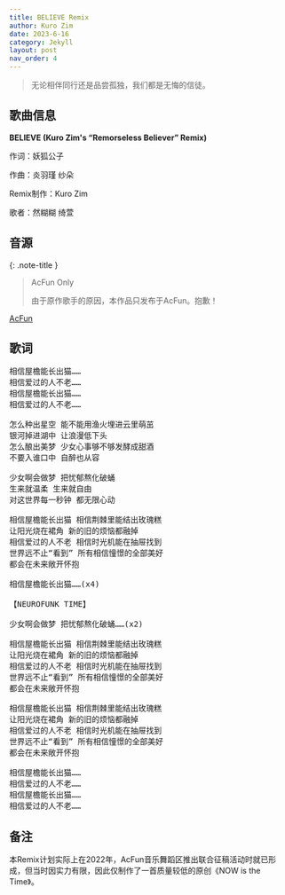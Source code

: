 ```yaml
---
title: BELIEVE Remix
author: Kuro Zim
date: 2023-6-16
category: Jekyll
layout: post
nav_order: 4
---
```


> 无论相伴同行还是品尝孤独，我们都是无悔的信徒。

## 歌曲信息

**BELIEVE (Kuro Zim's “Remorseless Believer” Remix)**

作词：妖狐公子

作曲：炎羽瑾 纱朵

Remix制作：Kuro Zim

歌者：然糊糊 绮萱

## 音源

{: .note-title }

> AcFun Only
>
> 由于原作歌手的原因，本作品只发布于AcFun。抱歉！

[AcFun](https://www.acfun.cn/v/ac41596894)

## 歌词

<pre>
相信屋檐能长出猫……
相信爱过的人不老……
相信屋檐能长出猫……
相信爱过的人不老……

怎么种出星空 能不能用渔火埋进云里萌茁
银河掉进湖中 让浪漫低下头
怎么酿出美梦 少女心事够不够发酵成甜酒
不要入谁口中 自醉也从容

少女啊会做梦 把忧郁熬化破蛹
生来就温柔 生来就自由
对这世界每一秒钟 都无限心动

相信屋檐能长出猫 相信荆棘里能结出玫瑰糕
让阳光烧在裙角 新的旧的烦恼都融掉
相信爱过的人不老 相信时光机能在抽屉找到
世界远不止“看到” 所有相信憧憬的全部美好
都会在未来敞开怀抱

相信屋檐能长出猫……(x4)

【NEUROFUNK TIME】

少女啊会做梦 把忧郁熬化破蛹……(x2)

相信屋檐能长出猫 相信荆棘里能结出玫瑰糕
让阳光烧在裙角 新的旧的烦恼都融掉
相信爱过的人不老 相信时光机能在抽屉找到
世界远不止“看到” 所有相信憧憬的全部美好
都会在未来敞开怀抱

相信屋檐能长出猫 相信荆棘里能结出玫瑰糕
让阳光烧在裙角 新的旧的烦恼都融掉
相信爱过的人不老 相信时光机能在抽屉找到
世界远不止“看到” 所有相信憧憬的全部美好
都会在未来敞开怀抱

相信屋檐能长出猫……
相信爱过的人不老……
相信屋檐能长出猫……
相信爱过的人不老……
</pre>

## 备注

本Remix计划实际上在2022年，AcFun音乐舞蹈区推出联合征稿活动时就已形成，但当时因实力有限，因此仅制作了一首质量较低的原创《NOW is the Time》。

